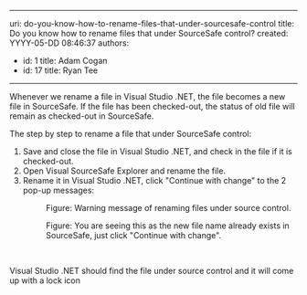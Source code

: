 

---
uri: do-you-know-how-to-rename-files-that-under-sourcesafe-control
title: Do you know how to rename files that under SourceSafe control?
created: YYYY-05-DD 08:46:37
authors:
  - id: 1
    title: Adam Cogan
  - id: 17
    title: Ryan Tee
---




<span class='intro'> 
  <p>Whenever we rename a file in Visual Studio .NET, the file becomes a new file in SourceSafe. If the file has been checked-out, the status of old file will remain as checked-out in SourceSafe.</p>
<p>The step by step to rename a file that under SourceSafe control&#58; </p>
 </span>


  <ol>
    <li>Save and close the file in Visual Studio .NET, and check in the file if it is checked-out. </li>
    <li>Open Visual SourceSafe Explorer and rename the file. </li>
    <li>Rename it in Visual Studio .NET, click &quot;Continue with change&quot; to the 2 pop-up messages&#58;<br>
    <dl class="image">
        <dt><img alt="" style="border-bottom&#58;0px solid;border-left&#58;0px solid;border-top&#58;0px solid;border-right&#58;0px solid;" border="0" src="/PublishingImages/RenameVSS1_small.jpg" /> </dt>
        <dd>Figure&#58; Warning message of renaming files under source control.</dd>
    </dl>
    <dl class="image">
        <dt><img alt="" style="border-bottom&#58;0px solid;border-left&#58;0px solid;border-top&#58;0px solid;border-right&#58;0px solid;" border="0" src="/PublishingImages/RenameVSS2_small.jpg" /> </dt>
        <dd>Figure&#58; You are seeing this as the new file name already exists in SourceSafe, just click &quot;Continue with change&quot;.</dd>
    </dl>
    </li>
</ol>
<p>&#160;</p>
Visual Studio .NET should find the file under source control and it will come up with a lock icon



